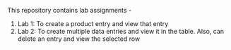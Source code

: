 This repository contains lab assignments - 

1. Lab 1: To create a product entry and view that entry
2. Lab 2: To create multiple data entries and view it in the table. Also, can delete an entry and view the selected row